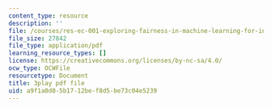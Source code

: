 ```yaml
---
content_type: resource
description: ''
file: /courses/res-ec-001-exploring-fairness-in-machine-learning-for-international-development-spring-2020/a9f1a0d05b1712bef8d5be73c04e5239_6EPDzvUNCd0.pdf
file_size: 27842
file_type: application/pdf
learning_resource_types: []
license: https://creativecommons.org/licenses/by-nc-sa/4.0/
ocw_type: OCWFile
resourcetype: Document
title: 3play pdf file
uid: a9f1a0d0-5b17-12be-f8d5-be73c04e5239
---
```

